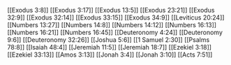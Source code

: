 [[Exodus 3:8]]
[[Exodus 3:17]]
[[Exodus 13:5]]
[[Exodus 23:21]]
[[Exodus 32:9]]
[[Exodus 32:14]]
[[Exodus 33:15]]
[[Exodus 34:9]]
[[Leviticus 20:24]]
[[Numbers 13:27]]
[[Numbers 14:8]]
[[Numbers 14:12]]
[[Numbers 16:13]]
[[Numbers 16:21]]
[[Numbers 16:45]]
[[Deuteronomy 4:24]]
[[Deuteronomy 9:6]]
[[Deuteronomy 32:26]]
[[Joshua 5:6]]
[[1 Samuel 2:30]]
[[Psalms 78:8]]
[[Isaiah 48:4]]
[[Jeremiah 11:5]]
[[Jeremiah 18:7]]
[[Ezekiel 3:18]]
[[Ezekiel 33:13]]
[[Amos 3:13]]
[[Jonah 3:4]]
[[Jonah 3:10]]
[[Acts 7:51]]
